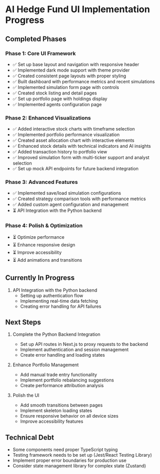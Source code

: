 # AI Hedge Fund UI Implementation Progress

## Completed Phases

### Phase 1: Core UI Framework
- ✅ Set up base layout and navigation with responsive header
- ✅ Implemented dark mode support with theme provider
- ✅ Created consistent page layouts with proper styling
- ✅ Built dashboard with performance metrics and recent simulations
- ✅ Implemented simulation form page with controls
- ✅ Created stock listing and detail pages
- ✅ Set up portfolio page with holdings display
- ✅ Implemented agents configuration page

### Phase 2: Enhanced Visualizations
- ✅ Added interactive stock charts with timeframe selection
- ✅ Implemented portfolio performance visualization
- ✅ Created asset allocation chart with interactive elements
- ✅ Enhanced stock details with technical indicators and AI insights
- ✅ Added transaction history to portfolio view
- ✅ Improved simulation form with multi-ticker support and analyst selection
- ✅ Set up mock API endpoints for future backend integration

### Phase 3: Advanced Features
- ✅ Implemented save/load simulation configurations
- ✅ Created strategy comparison tools with performance metrics
- ✅ Added custom agent configuration and management
- ⏳ API Integration with the Python backend

### Phase 4: Polish & Optimization
- ⏳ Optimize performance
- ⏳ Enhance responsive design
- ⏳ Improve accessibility
- ⏳ Add animations and transitions

## Currently In Progress

1. API Integration with the Python backend
   - Setting up authentication flow
   - Implementing real-time data fetching
   - Creating error handling for API failures

## Next Steps

1. Complete the Python Backend Integration
   - Set up API routes in Next.js to proxy requests to the backend
   - Implement authentication and session management
   - Create error handling and loading states

2. Enhance Portfolio Management
   - Add manual trade entry functionality
   - Implement portfolio rebalancing suggestions
   - Create performance attribution analysis

3. Polish the UI
   - Add smooth transitions between pages
   - Implement skeleton loading states
   - Ensure responsive behavior on all device sizes
   - Improve accessibility features

## Technical Debt

- Some components need proper TypeScript typing
- Testing framework needs to be set up (Jest/React Testing Library)
- Implement proper error boundaries for production use
- Consider state management library for complex state (Zustand) 